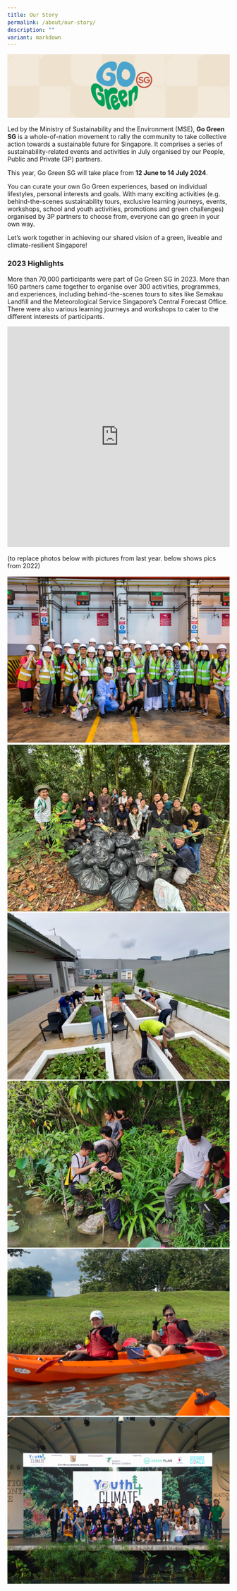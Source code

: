 ```yaml
---
title: Our Story
permalink: /about/our-story/
description: ""
variant: markdown
---
```

<style>
	.row_custom {
		flex-wrap: wrap;
		margin-top: 1rem;
	}
</style>

![](/images/banner-about-us.png)

Led by the Ministry of Sustainability and the Environment (MSE), **Go Green SG** is a whole-of-nation movement to rally the community to take collective action towards a sustainable future for Singapore. It comprises a series of sustainability-related events and activities in July organised by our People, Public and Private (3P) partners.

This year, Go Green SG will take place from **12 June to 14 July 2024**. 

You can curate your own Go Green experiences, based on individual lifestyles, personal interests and goals. With many exciting activities (e.g. behind-the-scenes sustainability tours, exclusive learning journeys, events, workshops, school and youth activities, promotions and green challenges) organised by 3P partners to choose from, everyone can go green in your own way.

Let’s work together in achieving our shared vision of a green, liveable and climate-resilient Singapore!

### 2023 Highlights 

More than 70,000 participants were part of Go Green SG in 2023. More than 160 partners came together to organise over 300 activities, programmes, and experiences, including behind-the-scenes tours to sites like Semakau Landfill and the Meteorological Service Singapore’s Central Forecast Office. There were also various learning journeys and workshops to cater to the different interests of participants.

<iframe allowfullscreen="" allow="accelerometer; autoplay; clipboard-write; encrypted-media; gyroscope; picture-in-picture; web-share" frameborder="0" title="YouTube video player" src="https://www.youtube.com/embed/wCTfvs_LLw0?si=abJXKhowOk4reqtu" height="500" width="100%"></iframe>

(to replace photos below with pictures from last year. below shows pics from 2022)

<div class="row row_custom">
	<div class="col is-one-third">
		<img src="/images/Our%20Story/gogreensg_website-40-new.png">
	</div>
	<div class="col is-one-third">
		<img src="/images/Our%20Story/gogreensg_website-43-new.png">
	</div>
	<div class="col is-one-third">
		<img src="/images/Our%20Story/gogreensg_website-44-new.png">
	</div>
	<div class="col is-one-third">
		<img src="/images/Our%20Story/gogreensg_website-42-new.png">
	</div>
	<div class="col is-one-third">
		<img src="/images/Our%20Story/gogreensg_website-41-new.png">
	</div>
	<div class="col is-one-third">
		<img src="/images/Our%20Story/gogreensg_website-45-new.png">
	</div>
</div>


<style>
	.tx-green { color: #00A651; }
	.tx-light-green { color: #A9CB5A; }
	.tx-dark-green { color: #52A057; }
	.tx-blue { color: #71B4DA; }
	.tx-gray { color: #9B9B9B; }
	.tx-brown { color: #8B572A; }
</style>